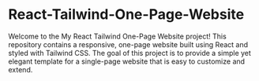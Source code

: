 # React-Tailwind-One-Page-Website
Welcome to the My React Tailwind One-Page Website project! This repository contains a responsive, one-page website built using React and styled with Tailwind CSS. The goal of this project is to provide a simple yet elegant template for a single-page website that is easy to customize and extend.
